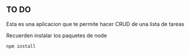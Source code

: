 


## TO DO

Esta es una aplicacion que te permite hacer CRUD de una lista de tareas

Recuerden instalar los paquetes de node

```
npm install
```
